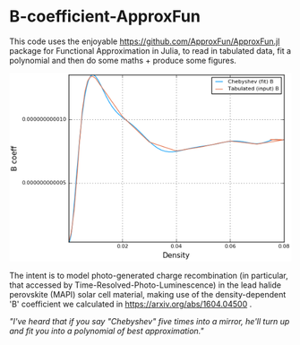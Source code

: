 # B-coefficient-ApproxFun

This code uses the enjoyable https://github.com/ApproxFun/ApproxFun.jl package for Functional Approximation in Julia, to read in tabulated data, fit a polynomial and then do some maths + produce some figures.

![Example fit](Bcoeff_linear_example.png)

The intent is to model photo-generated charge recombination (in particular, that
accessed by Time-Resolved-Photo-Luminescence) in the lead halide
perovskite (MAPI) solar cell material, making use of the density-dependent 'B'
coefficient we calculated in https://arxiv.org/abs/1604.04500 .

*"I've heard that if you say "Chebyshev" five times into a mirror, he'll turn up and fit you into a polynomial of best approximation."*

